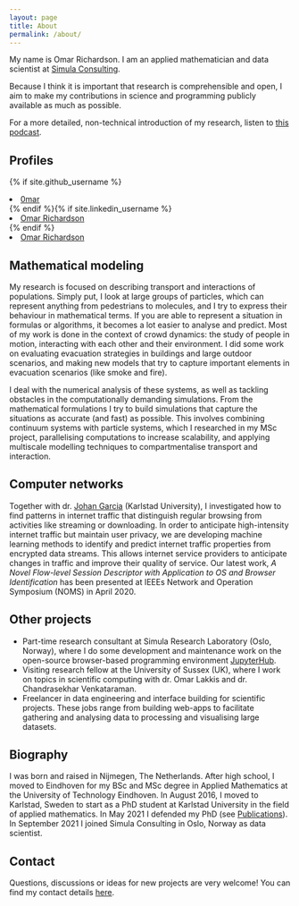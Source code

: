 ```yaml
---
layout: page
title: About
permalink: /about/
---
```

<link rel="stylesheet" href="//maxcdn.bootstrapcdn.com/font-awesome/4.3.0/css/font-awesome.min.css">
<link rel="stylesheet" href="https://cdn.rawgit.com/jpswalsh/academicons/master/css/academicons.min.css">

My name is Omar Richardson. I am an applied mathematician and data scientist at [Simula Consulting](https://simula.consulting).

Because I think it is important that research is comprehensible and open, I aim to make my contributions in science and programming publicly available as much as possible.

For a more detailed, non-technical introduction of my research, listen to [this podcast](https://soundcloud.com/forskningspodden/pod-omar-richardson).

## Profiles

{% if site.github_username %}
  <li>
    <a href="https://github.com/0mar">
      <i class="fa fa-github"></i> 0mar
    </a>
  </li>
{% endif %}{% if site.linkedin_username %}
  <li>
    <a href="https://www.linkedin.com/in/omar-richardson/">
      <i class="fa fa-linkedin"></i> Omar Richardson
    </a>
  </li>
{% endif %}
  <li>
    <a href="https://scholar.google.com/citations?user=3SEayEsAAAAJ">
      <i class="ai ai-google-scholar"></i> Omar Richardson
    </a>
  </li>


## Mathematical modeling

My research is focused on describing transport and interactions of populations. Simply put, I look at large groups of particles, which can represent anything from pedestrians to molecules, and I try to express their behaviour in mathematical terms. If you are able to represent a situation in formulas or algorithms, it becomes a lot easier to analyse and predict.
Most of my work is done in the context of crowd dynamics: the study of people in motion, interacting with each other and their environment. I did some work on evaluating evacuation strategies in buildings and large outdoor scenarios, and making new models that try to capture important elements in evacuation scenarios (like smoke and fire).

I deal with the numerical analysis of these systems, as well as tackling obstacles in the computationally demanding simulations. From the mathematical formulations I try to build simulations that capture the situations as accurate (and fast) as possible. This involves combining continuum systems with particle systems, which I researched in my MSc project, parallelising computations to increase scalability, and applying multiscale modelling techniques to compartmentalise transport and interaction.

## Computer networks
Together with dr. [Johan Garcia](https://www.kau.se/forskare/johan-garcia-0) (Karlstad University), I investigated how to find patterns in internet traffic that distinguish regular browsing from activities like streaming or downloading.
In order to anticipate high-intensity internet traffic but maintain user privacy, we are developing machine learning methods to identify and predict internet traffic properties from encrypted data streams.
This allows internet service providers to anticipate changes in traffic and improve their quality of service.
Our latest work, *A Novel Flow-level Session Descriptor with Application to OS and Browser Identification* has been presented at IEEEs Network and Operation Symposium (NOMS) in April 2020.

## Other projects
- Part-time research consultant at Simula Research Laboratory (Oslo, Norway), where I do some development and maintenance work on the open-source browser-based programming environment [JupyterHub](https://jupyter.org/hub).
- Visiting research fellow at the University of Sussex (UK), where I work on topics in scientific computing with dr. Omar Lakkis and dr. Chandrasekhar Venkataraman.
- Freelancer in data engineering and interface building for scientific projects. These jobs range from building web-apps to facilitate gathering and analysing data to processing and visualising large datasets.

## Biography

I was born and raised in Nijmegen, The Netherlands. After high school, I moved to Eindhoven for my BSc and MSc degree in Applied Mathematics at the University of Technology Eindhoven. In August 2016, I moved to Karlstad, Sweden to start as a PhD student at Karlstad University in the field of applied mathematics. In May 2021 I defended my PhD (see [Publications](/publications)). In September 2021 I joined Simula Consulting in Oslo, Norway as data scientist.


## Contact

Questions, discussions or ideas for new projects are very welcome! You can find my contact details [here](https://www.simula.no/people).
